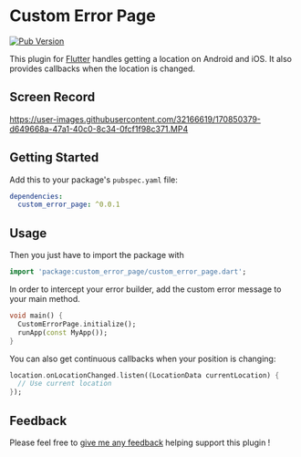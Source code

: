 # Custom Error Page

[![Pub Version](https://img.shields.io/pub/v/custom_error_page)](https://pub.dev/packages/custom_error_page)

This plugin for [Flutter](https://flutter.io)
handles getting a location on Android and iOS. It also provides callbacks when the location is changed.

## Screen Record

https://user-images.githubusercontent.com/32166619/170850379-d649668a-47a1-40c0-8c34-0fcf1f98c371.MP4

## Getting Started

Add this to your package's `pubspec.yaml` file:

```yaml
dependencies:
  custom_error_page: ^0.0.1
```

## Usage

Then you just have to import the package with

```dart
import 'package:custom_error_page/custom_error_page.dart';
```

In order to intercept your error builder, add the custom error message to your main method.

```dart
void main() {
  CustomErrorPage.initialize();
  runApp(const MyApp());
}
```

You can also get continuous callbacks when your position is changing:

```dart
location.onLocationChanged.listen((LocationData currentLocation) {
  // Use current location
});
```

## Feedback

Please feel free to [give me any feedback](https://github.com/Yczar/custom-error-page/issues)
helping support this plugin !
